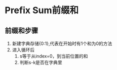 # Prefix Sum前缀和

## 前缀和步骤
1. 新建字典存储{0:1},代表在开始时有1个和为0的方法
2. 进入循环后
   1. s等于从index=0，到当前位置的和
   2. 判断s-k是否在字典里